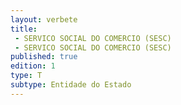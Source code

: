 ```yaml
---
layout: verbete
title:
 - SERVICO SOCIAL DO COMERCIO (SESC)
 - SERVICO SOCIAL DO COMERCIO (SESC)
published: true
edition: 1  
type: T
subtype: Entidade do Estado
---
```


